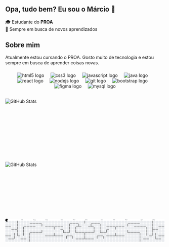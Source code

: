 ## Opa, tudo bem? Eu sou o Márcio 👋

🎓 Estudante do **PROA**  
🚀 Sempre em busca de novos aprendizados  





## Sobre mim
Atualmente estou cursando o PROA. Gosto muito de tecnologia e estou sempre em busca de aprender coisas novas. 




###






<div align="center">
  <img src="https://cdn.jsdelivr.net/gh/devicons/devicon/icons/html5/html5-original.svg" height="40" alt="html5 logo"  />
  <img width="12" />
  <img src="https://cdn.jsdelivr.net/gh/devicons/devicon/icons/css3/css3-original.svg" height="40" alt="css3 logo"  />
  <img width="12" />
  <img src="https://cdn.jsdelivr.net/gh/devicons/devicon/icons/javascript/javascript-original.svg" height="40" alt="javascript logo"  />
  <img width="12" />
  <img src="https://cdn.jsdelivr.net/gh/devicons/devicon/icons/java/java-original.svg" height="40" alt="java logo"  />
  <img width="12" />
  <img src="https://cdn.jsdelivr.net/gh/devicons/devicon/icons/react/react-original.svg" height="40" alt="react logo"  />
  <img width="12" />
  <img src="https://cdn.jsdelivr.net/gh/devicons/devicon/icons/nodejs/nodejs-original.svg" height="40" alt="nodejs logo"  />
  <img width="12" />
  <img src="https://cdn.jsdelivr.net/gh/devicons/devicon/icons/git/git-original.svg" height="40" alt="git logo"  />
  <img width="12" />
  <img src="https://cdn.jsdelivr.net/gh/devicons/devicon/icons/bootstrap/bootstrap-original.svg" height="40" alt="bootstrap logo"  />
  <img width="12" />
  <img src="https://cdn.jsdelivr.net/gh/devicons/devicon/icons/figma/figma-original.svg" height="40" alt="figma logo"  />
  <img width="12" />
  <img src="https://cdn.jsdelivr.net/gh/devicons/devicon/icons/mysql/mysql-original.svg" height="40" alt="mysql logo"  />
</div>
<br>
<div>
<p>
  <img 
    align="left" 
    alt="GitHub Stats" 
    height="200" 
     width="450"
    style="padding-right: 10px;" 
    src="https://github-readme-stats.vercel.app/api?username=marciordalio&show_icons=true&theme=dark&include_all_commits=true&locale=en" 
  />

<img 
      align="left" 
      alt="GitHub Stats" 
      height="180" 
  width="300"
      src="https://github-readme-stats.vercel.app/api/top-langs/?username=larissakich&theme=dark&layout=compact&custom_title=Tecnologias&langs_count=9" 
  />

</p>




</p>

  
</div>


<picture>
  <source media="(prefers-color-scheme: dark)" srcset="https://raw.githubusercontent.com/WillDeev/WillDeev/output/pacman-contribution-graph-dark.svg">
  <source media="(prefers-color-scheme: light)" srcset="https://raw.githubusercontent.com/WillDeev/WillDeev/output/pacman-contribution-graph.svg">
  <img alt="pacman contribution graph" src="https://raw.githubusercontent.com/WillDeev/WillDeev/output/pacman-contribution-graph.svg">
</picture>



